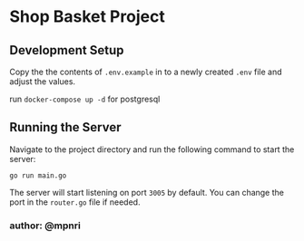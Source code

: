# Shop Basket Project

## Development Setup

Copy the the contents of `.env.example` in to a newly created `.env` file and adjust the values.

run `docker-compose up -d` for postgresql

## Running the Server
Navigate to the project directory and run the following command to start the server:

`go run main.go`

The server will start listening on port `3005` by default. You can change the port in the `router.go` file if needed.

<!-- ### Test Endpoints
* **Register**

    ``` bash
    curl -d "username=`your_username`" -d "password=`your_password`" http://localhost:3005/register
    ```

* **Login**

    ``` bash
    curl -d "username=me" -d "password=1234" http://localhost:3005/login
    ```

* **Get Your Baskets**
    ``` bash
    curl -H "Authorization: Bearer `your_token`" http://localhost:3005/basket
    ```

* **Get a Basket with ID**
    ``` bash
    curl -H "Authorization: Bearer `your_token`" http://localhost:3005/basket/:id
    ```

* **Create a Basket**
    ``` bash
    curl -H "Authorization: Bearer `your_token`" -d "data=`json_data`"  -d "item=`json_item`" http://localhost:3005/basket/:id
    ```
* **Modify a Basket**
    ``` bash
    curl -H "Authorization: Bearer `your_token`" -X PATCH -d "data=`json_data`"  -d "item=`json_item`" http://localhost:3005/basket/:id
    ```

* **Delete a Basket**
    ``` bash
    curl -H "Authorization: Bearer `your_token`" -X DELETE http://localhost:3005/basket/:id
    ```

--- -->

### author: @mpnri

